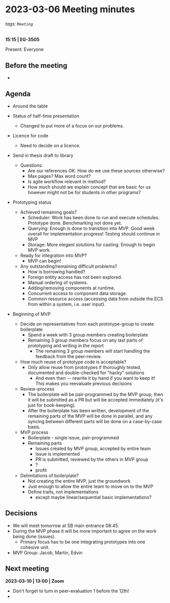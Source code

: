 # 2023-03-06 Meeting minutes
###### tags: `Meeting`
**15:15 | EG-3505**

Present: Everyone

## Before the meeting
* 

## Agenda
* Around the table
* Status of half-time presentation
    * Changed to put more of a focus on our problems. 

* Licence for code
    * Need to decide on a licence.
    
* Send in thesis draft to library
    * Questions:
        *  Are our references OK. How do we use these sources otherwise?
        *  Max pages? Max word count?
        *  Is agile workflow relevant in method?
        *  How much should we explain concept that are basic for us however might not be for students in other programs?

* Prototyping status
  * Achieved remaining goals?
      * Scheduler: Work has been done to run and execute schedules. Prototype done. Benchmarking not done yet.
      * Querying: Enough is done to transition into MVP. Good week overall for implementation progress! Testing should continue in MVP
      * Storage: More elegant solutions for casting. Enough to begin MVP work.
  * Ready for integration into MVP?
      * MVP can begin!
  * Any outstanding/remaining difficult problems?
      * How is borrowing handled? 
      * Foreign entity access has not been explored.
      * Manual ordering of systems.
      * Adding/removing components at runtime.
      * Concurrent access to component data storage.
      * Common resource access (accessing data from outside the ECS from within a system, i.e. user input).
* Beginning of MVP 
  * Decide on representatives from each prototype-group to create boilerplate
    * Spend a week with 3 group members creating boilerplate
    * Remaining 3 group members focus on any last parts of prototyping and writing in the report
      * The remaining 3 group members will start handling the feedback from the peer-review.
  * How much reuse of prototype code is acceptable?
    * Only allow reuse from prototypes if thoroughly tested, documented and double-checked for "hacky" solutions
      * And even then -- rewrite it by hand if you want to keep it! This makes you reevaluate previous decisions
  * Review-process
    * The boilerplate will be pair-programmed by the MVP group, then it will be submitted as a PR but will be accepted immediately (it's just for book-keeping).
    * After the boilerplate has been written, development of the remaining parts of the MVP will be done in parallel, and any syncing between different parts will be done on a case-by-case basis.
  * MVP process
    * Boilerplate - single issue, pair-programmed
    * Remaining parts
      * Issues created by MVP group, accepted by entire team
      * Issue is implemented
      * PR is submitted, reviewed by the others in MVP group
      * ?
      * profit
  * Delimitations of boilerplate?
    * Not creating the entire MVP, just the groundwork
    * Just enough to allow the entire team to move on to the MVP
    * Define traits, not implementations
      * except maybe linear/sequential basic implementations?

## Decisions
* We will meet tomorrow at SB main entrance 08:45.
* During the MVP phase it will be more important to agree on the work being done (issues).
  * Primary focus has to be one integrating prototypes into one cohesive unit.
* MVP Group: Jacob, Martin, Edvin

## Next meeting
**2023-03-10 | 13:00 | Zoom**
* Don't forget to turn in peer-evaluation 1 before the 12th! 
* 